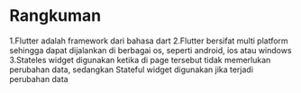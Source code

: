 # Rangkuman
1.Flutter adalah framework dari bahasa dart
2.Flutter bersifat multi platform sehingga dapat dijalankan di berbagai os, seperti android, ios atau windows
3.Stateles widget digunakan ketika di page tersebut tidak memerlukan perubahan data, sedangkan Stateful widget digunakan jika terjadi perubahan data